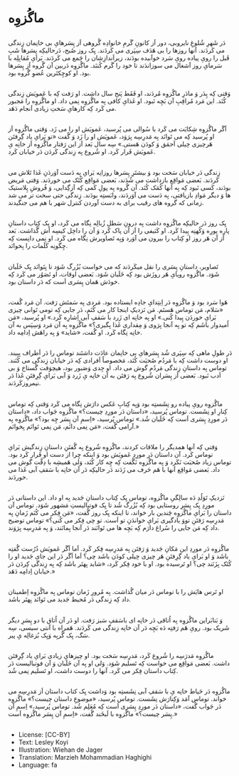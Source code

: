 # ماگُزوِه

##
دَر شَهرِ شُلوغِ نایروبی، دور اَز کانونِ گَرمِ خانوادِه گُروهی اَز پِسَرهایِ بی خانِمان زِندگی می کَردَند. آنها روزها را بی هَدَف سِپَری می کَردَند. یِک روز صُبح، دَرحالیکِه پِسَرها شَبِ قَبل را رویِ پیاده رویِ سَرد خوآبیده بودَند، زیراَندازِشان را جَمع می کَردَند. بَرایِ مُقابِلِه با سَرمایِ روز آشغال می سوزاندَند تا خود را گَرم کُننَد. ماگُزوِه دَربین آن گُروه اَز پِسَرها بود. او کوچِکتَرین عُضوِ گُروه بود.

##
وَقتی کِه پِدَر وَ مادَرِ ماگُزوِه مُردَند، او فَقَط پَنج سال داشت. او رَفت کِه با عَمویَش زِندگی کُنَد. این مَرد مُراقِبِ آن بَچِه نَبود. او غَذایِ کافی بِه ماگُزوِه نِمی داد. او ماگُزوِه را مَجبور می کَرد کِه کارهایِ سَختِ زیادی اَنجام دَهَد.

##
اَگَر ماگُزوِه شِکایَت می کَرد یا سُوالی می پُرسید، عَمویَش او را می زَد. وَقتی ماگُزوِه اَز او پُرسید کِه می تَوانَد بِه مَدرِسِه بِرَوَد، عَمویَش او را زَد وَ گُفت «تو بَرایِ یاد گِرِفتَن هَرچیزی خِیلی اَحمَق وَ کودَن هَستی.» سِه سال بَعد اَز این رَفتار ماگُزوِه اَز خانِه یِ عَمویَش فَرار کَرد. او شُروع بِه زِندگی کَردَن دَر خیابان کَرد.

##
زِندگی دَر خیابان سَخت بود وَ بیشتَرِ پِسَرها روزانِه بَرایِ بِه دَست آوَردَنِ غَذا تَلاش می کَردَند. بَعضی مَواقِع بازداشت می شُدَند، بَعضی مَواقِع کُتَک می خوردَند. وَقتی مَریض بودَند، کَسی نَبود کِه بِه آنها کُمَک کُنَد. آن گُروه بِه پولِ کَمی کِه اَزگِدایی، وَ فُروشِ پِلاستیک ها وَ دیگر مَوادِ بازیافتی، بِه دَست می آوَردَند، وابَستِه بودَند. زِندگی حتی سخت تر می شد زمانی که گروه های رقیب برای به دست آوردن کنترل شهر با هم می جنگیدند.

##
یِک روز دَر حالیکِه ماگُزوِه داشت بِه درونِ سَطلِ زُبالِه نِگاه می کَرد، او یِک کِتاب داستانِ پارِه پورِه وَکُهنِه پِیدا کَرد. او کَثیفی را اَز آن پاک کَرد وَ آن را داخِل کیسِه اَش گُذاشت. بَعد اَز آن هَر روز او کِتاب را بیرون می آوَرد وَبِه تَصاویرش نِگاه می کَرد. او نِمی دانِست کِه چِگونِه کَلَمات را بِخوانَد.

##
تَصاویر، داستانِ پِسَری را نقل میکَردَند که می خواست بُزُرگ شَوَد تا بِتَوانَد یِک خَلَبان شَوَد. ماگُزوِه رویایِ هَر روزَش بود کِه خَلَبان شَوَد. بَعضی اوقات، او تَصَوُر می کَرد کِه خودَش هَمان پِسَری اَست که دَر داستان بود.

##
هَوا سَرد بود وَ ماگُزوِه دَر اِبتِدایِ جادِه ایستاده بود. مَردی بِه سَمتَش رَفت. آن مَرد گُفت، «سَلام، مَن توماس هَستَم. مَن نَزدیکِ اینجا کار می کُنَم، دَر جایی کِه تومی تَوانی چیزی بَرایِ خوردَن پِیدا کُنی.» او بِه خانِه ای زَرد با سَقفِ آبی اِشارِه کَرد.» او پُرسید، «مَن اُمیدوار باشَم کِه تو بِه آنجا بِرَوی وَ مِقداری غَذا بِگیری؟» ماگُزوِه بِه آن مَرد وَسِپَس به آن خانِه نِگاه کَرد. او گُفت، «شاید» وَ بِه راهَش اِدامِه داد.

##
دَر طولِ ماهی کِه سِپَری شُد پِسَرهایِ بی خانِمان عادَت داشتَند توماس را دَر اَطراف بِبیند. او دوست داشت کِه با مَردُم صُحبَت کُنَد، مَخصوصاً اَفرادی کِه دَر خیابان زِندگی می کُنَند. توماس بِه داستانِ زِندگی مَردُم گوش می داد. او جِدی وَصَبور بود، هیچوَقت گُستاخ وَ بی اَدب نَبود. بَعضی اَز پِسَران شُروع بِه رَفتَن به آن خانِه یِ زَرد وَ آبی بَرایِ گِرِفتَنِ غَذا دَر نیمروزکَردَند.

##
ماگُزوِه رویِ پیاده رو نِشَستِه بود وَبِه کِتابِ عَکس دارَش نِگاه می کَرد وَقتی کِه توماس کِنارِ او نِشَست. توماس پُرسید، «داستان دَر مورِدِ چیست؟» ماگُزوِه جَواب داد، «داستان دَر مورِدِ پِسَری اَست کِه خَلَبان شُد.» توماس پُرسید، «اِسمِ آن پِسَر چِه بود؟» ماگُزوِه بِه آرامی گُفت، «مَن نِمی دانَم، مَن نِمی تَوانَم بِخوانَم.»

##
وَقتی کِه آنها همدیگر را ملاقات کردند، ماگُزوِه شُروع بِه گُفتَنِ داستانِ زِندگیش بَرایِ توماس کَرد. آن داستان دَر مورِدِ عَمویَش بود وَ اینکه چِرا از دست او فَرار کَرد بود. توماس زیاد صُحبَت نَکَرد وَ بِه ماگُزوِه نَگُفت کِه چِه کار کُنَد، وَلی هَمیشِه با دِقَّت گوش می داد. بَعضی مَواقِع آنها با هَم حَرف می زَدَند دَر حالیکِه دَر آن خانِه با سَقفِ آبی غَذا می خوردَند.

##
نَزدیکِ تَوَلُدِ دَه سالِگیِ ماگُزوِه، توماس یِک کِتاب داستانِ جَدید بِه او داد. این داستانی دَر مورِدِ یِک پِسَرِ روستایی بود کِه بُزُرگ شُد تا یِک فوتبالیستِ مَشهور شَوَد. توماس آن داستان را بَرایِ ماگُزوِه چَندین بار خواند، تا اینکه یِک روز گُفت، «مَن فِکر می کُنَم زَمانِ بِه مَدرِسِه رَفتَنِ تووَ یادگیری بَرایِ خواندَنِ تو اَست. تو چی فِکر می کُنی؟» توماس توضیح داد کِه مَن جایی را سُراغ دارَم کِه بَچِه ها می تَوانَند دَر آنجا بِمانَند، وَ بِه مَدرِسِه بِرَوَند.

##
ماگُزوِه دَر مورِدِ این مَکانِ جَدید وَ رَفتَن بِه مَدرِسِه فِکر کَرد. اَما اَگَر عَمویَش دُرُست گُفتِه باشَد وَ او بَرایِ یاد گِرِفتَنِ هَر چیزی خِیلی کودَن باشَد چی؟ اَما اَگَر دَر این جایِ جَدید او را کُتَک بِزَنَند چی؟ او تَرسیده بود. او با خود فِکر کَرد، «شاید بِهتَر باشَد کِه بِه زِندگی کِردَن دَر خیابان اِدامِه دَهَد.»

##
او تَرس هایَش را با توماس دَر میان گُذاشت. بِه مُرورِ زَمان توماس بِه ماگُزوِه اِطمینان داد کِه زِندگی دَر مُحیط جَدید می تَوانَد بِهتَر باشَد.

##
وَ بَنابَراین ماگُزوِه بِه اُتاقی دَر خانِه ای باسَقفِ سَبز رَفت. او دَر آن اُتاق با دو پِسَرِ دیگر شَریک بود. رویِ هَم رَفتِه دَه بَچِه دَر آن خانِه زِندگی می کَردَند. هَمراه با آنتی سیسی، سِه سَگ، یِک گُربِه وَیِک بُزغالِه یِ پیر.

##
ماگُزوِه مَدرَسِه را شُروع کَرد، مَدرِسِه سَخت بود. او چیزهایِ زیادی بَرایِ یاد گِرِفتَن داشت. بَعضی مَواقِع می خواست کِه تَسلیم شَوَد. وَلی او بِه آن خَلَبان وَ آن فوتبالیست دَر کِتاب داستان فِکر می کَرد. آنها را دوست داشت، او تَسلیم نِمی شُد.

##
ماگُزوِه دَر حَیاط خانِه یِ با سَقفِ آبی نِشَستِه بود وَداشت یِک کتاب داستان اَز مَدرِسِه می خواند. توماس آمَد وَکِنارَش نِشَست. توماس پُرسید، «موضوعِ داستان چیست؟» ماگُزوِه دَر جَواب گُفت، «داستان دَر مورِدِ پِسَری اَست کِه مُعَلِم شُد. توماس پُرسید،» اِسمِ آن پِسَر چیست؟» ماگُزوِه با لَبخَند گُفت، «اِسمِ آن پِسَر ماگُزوِه اَست.»

##
* License: [CC-BY]
* Text: Lesley Koyi
* Illustration: Wiehan de Jager
* Translation: Marzieh Mohammadian Haghighi
* Language: fa

